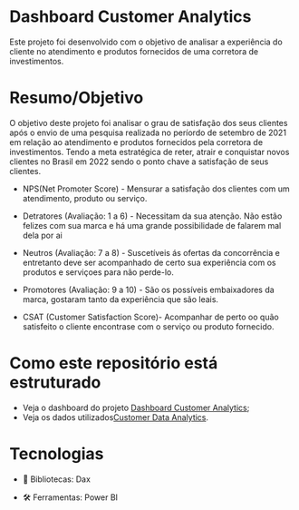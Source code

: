 # Dashboard Customer Analytics

Este projeto foi desenvolvido com o objetivo de analisar a experiência do cliente no atendimento e produtos fornecidos de uma corretora de investimentos.

# Resumo/Objetivo

O objetivo deste projeto foi analisar o grau de satisfação dos seus clientes após o envio de uma pesquisa realizada no períordo de setembro de 2021 em relação ao atendimento e produtos fornecidos pela corretora de investimentos. Tendo a meta estratégica de reter, atrair e conquistar novos clientes no Brasil em 2022 sendo o ponto chave a satisfação de seus clientes.

- NPS(Net Promoter Score) - Mensurar a satisfação dos clientes com um atendimento, produto ou serviço.

- Detratores (Avaliação: 1 a 6) - Necessitam da sua atenção. Não estão felizes com sua marca e há uma grande possibilidade de falarem mal dela por ai
- Neutros (Avaliação: 7 a 8) - Suscetíveis ás ofertas da concorrência e entretanto deve ser acompanhado de certo sua experiência com os produtos e serviçoes para não perde-lo.
- Promotores (Avaliação: 9 a 10) - São os possíveis embaixadores da marca, gostaram tanto da experiência que são leais.

- CSAT (Customer Satisfaction Score)- Acompanhar de perto oo quão satisfeito o cliente encontrase com o serviço ou produto fornecido.

# Como este repositório está estruturado

- Veja o dashboard do projeto [Dashboard Customer Analytics](https://app.powerbi.com/view?r=eyJrIjoiNzRhZmNmZjUtNWZiNC00ZDY2LWEwMWUtZGM5MmQxNGNjNGVhIiwidCI6ImY4ODI5MTFhLTQ0OTctNDhmOS1hNjlmLThiZjVkZGUwZjg3OSJ9);
- Veja os dados utilizados[Customer Data Analytics](https://github.com/mayajsv/Dashboard_Customer_Analytics/commit/24a5a0ebe4cfe095591012825160e26ab015288d).

# Tecnologias

- 📄 Bibliotecas: Dax
 
- 🛠️ Ferramentas: Power BI
